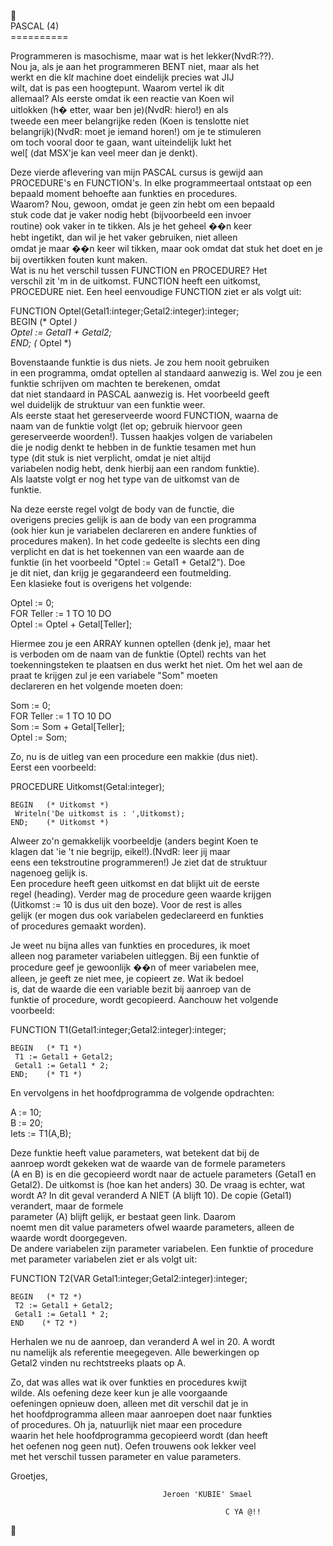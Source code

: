                                                                 
                           PASCAL (4)                           
                           ==========                           
                                                                
 Programmeren is masochisme, maar wat is het  lekker(NvdR:??).  
 Nou  ja, als je aan het programmeren BENT niet, maar als het   
 werkt en die kl*t* machine doet eindelijk precies wat JIJ      
 wilt, dat is pas een hoogtepunt. Waarom vertel ik dit          
 allemaal? Als eerste omdat ik een reactie van Koen wil         
 uitlokken  (h�  etter, waar ben je)(NvdR: hiero!) en als       
 tweede een meer belangrijke reden (Koen is tenslotte niet      
 belangrijk)(NvdR: moet je iemand horen!) om je te stimuleren   
 om toch  vooral door te gaan, want uiteindelijk lukt het       
 wel[ (dat  MSX'je  kan veel meer dan je denkt).                
                                                                
 Deze vierde aflevering van mijn PASCAL cursus is gewijd aan    
 PROCEDURE's en FUNCTION's. In elke programmeertaal ontstaat op 
 een bepaald moment behoefte aan funkties en procedures.        
 Waarom? Nou, gewoon, omdat je geen zin hebt om een bepaald     
 stuk code dat je vaker nodig hebt (bijvoorbeeld een invoer     
 routine) ook vaker in te tikken. Als je het geheel ��n keer    
 hebt ingetikt, dan wil je het vaker gebruiken, niet alleen     
 omdat je maar ��n keer wil tikken, maar ook omdat dat stuk het 
 doet en je bij overtikken fouten kunt maken.                   
 Wat is nu het verschil tussen FUNCTION en PROCEDURE? Het       
 verschil zit 'm in de uitkomst. FUNCTION heeft een uitkomst,   
 PROCEDURE niet. Een heel eenvoudige FUNCTION ziet er als volgt 
 uit:                                                           
                                                                
   FUNCTION Optel(Getal1:integer;Getal2:integer):integer;       
    BEGIN   (* Optel *)                                         
     Optel := Getal1 + Getal2;                                  
    END;    (* Optel *)                                         
                                                                
 Bovenstaande funktie is dus niets. Je zou hem nooit gebruiken  
 in een programma, omdat optellen al standaard aanwezig is. Wel 
 zou je een funktie schrijven om machten te berekenen, omdat    
 dat niet standaard in PASCAL aanwezig is. Het voorbeeld geeft  
 wel duidelijk de struktuur van een funktie weer.               
 Als eerste staat het gereserveerde woord FUNCTION, waarna de   
 naam van de funktie volgt (let op; gebruik hiervoor geen       
 gereserveerde woorden!). Tussen haakjes volgen de variabelen   
 die je nodig denkt te hebben in de funktie tesamen met hun     
 type (dit stuk is niet verplicht, omdat je niet altijd         
 variabelen nodig hebt, denk hierbij aan een random funktie).   
 Als laatste volgt er nog het type van de uitkomst van de       
 funktie.                                                       
                                                                
 Na deze eerste regel volgt de body van de functie, die         
 overigens precies gelijk is aan de body van een programma      
 (ook hier kun je variabelen declareren en andere funkties of   
 procedures maken). In het code gedeelte is slechts een ding    
 verplicht en dat is het toekennen van een waarde aan de        
 funktie (in het voorbeeld "Optel := Getal1 + Getal2"). Doe     
 je dit niet, dan krijg je gegarandeerd een foutmelding.        
 Een klasieke fout is overigens het volgende:                   
                                                                
   Optel := 0;                                                  
   FOR Teller := 1 TO 10 DO                                     
    Optel := Optel + Getal[Teller];                             
                                                                
 Hiermee zou je een ARRAY kunnen optellen (denk je), maar het   
 is verboden om de naam van de funktie (Optel) rechts van het   
 toekenningsteken te plaatsen en dus werkt het niet. Om het wel 
 aan de praat te krijgen zul je een variabele "Som" moeten      
 declareren en het volgende moeten doen:                        
                                                                
   Som := 0;                                                    
   FOR Teller := 1 TO 10 DO                                     
    Som := Som + Getal[Teller];                                 
   Optel := Som;                                                
                                                                
 Zo, nu is de uitleg van een procedure een makkie (dus niet).   
 Eerst een voorbeeld:                                           
                                                                
   PROCEDURE Uitkomst(Getal:integer);                           
                                                                
    BEGIN   (* Uitkomst *)                                      
     Writeln('De uitkomst is : ',Uitkomst);                     
    END;    (* Uitkomst *)                                      
                                                                
 Alweer zo'n gemakkelijk voorbeeldje (anders begint Koen te     
 klagen dat 'ie 't nie begrijp, eikel!).(NvdR: leer jij maar    
 eens een tekstroutine programmeren!) Je ziet dat de struktuur  
 nagenoeg gelijk is.                                            
 Een procedure heeft geen uitkomst en dat blijkt uit de eerste  
 regel (heading). Verder mag de procedure geen waarde krijgen   
 (Uitkomst := 10 is dus uit den boze). Voor de rest is alles    
 gelijk (er mogen dus ook variabelen gedeclareerd en funkties   
 of procedures gemaakt worden).                                 
                                                                
 Je weet nu bijna alles van funkties en procedures, ik moet     
 alleen nog parameter variabelen uitleggen. Bij een funktie of  
 procedure geef je gewoonlijk ��n of meer variabelen mee,       
 alleen, je geeft ze niet mee, je copieert ze. Wat ik bedoel    
 is, dat de waarde die een variable bezit bij aanroep van de    
 funktie of procedure, wordt gecopieerd. Aanchouw het volgende  
 voorbeeld:                                                     
                                                                
   FUNCTION T1(Getal1:integer;Getal2:integer):integer;          
                                                                
    BEGIN   (* T1 *)                                            
     T1 := Getal1 + Getal2;                                     
     Getal1 := Getal1 * 2;                                      
    END;    (* T1 *)                                            
                                                                
 En vervolgens in het hoofdprogramma de volgende opdrachten:    
                                                                
   A := 10;                                                     
   B := 20;                                                     
   Iets := T1(A,B);                                             
                                                                
 Deze funktie heeft value parameters, wat betekent dat bij de   
 aanroep wordt gekeken wat de waarde van de formele parameters  
 (A en B) is en die gecopieerd wordt naar de actuele parameters 
 (Getal1 en Getal2). De uitkomst is (hoe kan het anders) 30. De 
 vraag is echter, wat wordt A? In dit geval veranderd A NIET (A 
 blijft 10). De copie (Getal1) verandert, maar de formele       
 parameter (A) blijft gelijk, er bestaat geen link. Daarom      
 noemt men dit value parameters ofwel waarde parameters, alleen 
 de waarde wordt doorgegeven.                                   
 De andere variabelen zijn parameter variabelen. Een funktie of 
 procedure met parameter variabelen ziet er als volgt uit:      
                                                                
   FUNCTION T2(VAR Getal1:integer;Getal2:integer):integer;      
                                                                
    BEGIN   (* T2 *)                                            
     T2 := Getal1 + Getal2;                                     
     Getal1 := Getal1 * 2;                                      
    END    (* T2 *)                                             
                                                                
 Herhalen we nu de aanroep, dan veranderd A wel in 20. A wordt  
 nu namelijk als referentie meegegeven. Alle bewerkingen op     
 Getal2 vinden nu rechtstreeks plaats op A.                     
                                                                
 Zo, dat was alles wat ik over funkties en procedures kwijt     
 wilde. Als oefening deze keer kun je  alle  voorgaande         
 oefeningen opnieuw doen, alleen met dit verschil dat je in     
 het hoofdprogramma alleen maar aanroepen doet naar funkties    
 of procedures. Oh ja, natuurlijk niet maar een procedure       
 waarin het hele hoofdprogramma gecopieerd wordt (dan heeft     
 het oefenen nog geen nut). Oefen trouwens ook lekker veel      
 met het verschil tussen parameter en value parameters.         
                                                                
 Groetjes,                                                      
                                                                
                                      Jeroen 'KUBIE' Smael      
                                                                
                                                    C YA @!!    

